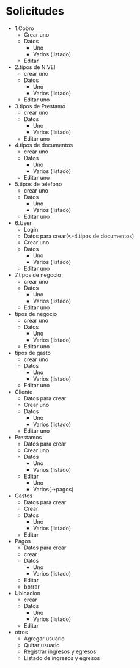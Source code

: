 # Solicitudes

- 1.Cobro
  - Crear uno
  - Datos
    - Uno
    - Varios (listado)
  - Editar
- 2.tipos de NIVEl
  - crear uno
  - Datos
    - Uno
    - Varios (listado)
  - Editar uno
- 3.tipos de Prestamo
  - crear uno
  - Datos
    - Uno
    - Varios (listado)
  - Editar uno
- 4.tipos de documentos
  - crear uno
  - Datos
    - Uno
    - Varios (listado)
  - Editar uno
- 5.tipos de telefono
  - crear uno
  - Datos
    - Uno
    - Varios (listado)
  - Editar uno
- 6.User
  - Login
  - Datos para crear(<-4.tipos de documentos)
  - Crear uno
  - Datos
    - Uno
    - Varios (listado)
  - Editar uno
- 7.tipos de negocio
  - crear uno
  - Datos
    - Uno
    - Varios (listado)
  - Editar uno
- tipos de negocio
  - crear uno
  - Datos
    - Uno
    - Varios (listado)
  - Editar uno
- tipos de gasto
  - crear uno
  - Datos
    - Uno
    - Varios (listado)
  - Editar uno
- Cliente
  - Datos para crear
  - Crear uno
  - Datos
    - Uno
    - Varios (listado)
  - Editar uno
- Prestamos
  - Datos para crear
  - Crear uno
  - Datos
    - Uno
    - Varios (listado)
  - Editar
    - Uno
    - Varios(->pagos)
- Gastos
  - Datos para crear
  - Crear
  - Datos
    - Uno
    - Varios (listado)
  - Editar
- Pagos
  - Datos para crear
  - crear
  - Datos
    - Uno
    - Varios (listado)
  - Editar
  - borrar
- Ubicacion
  - crear
  - Datos
    - Uno
    - Varios (listado)
  - Editar
- otros
  - Agregar usuario
  - Quitar usuario
  - Registrar ingresos y egresos
  - Listado de ingresos y egresos
